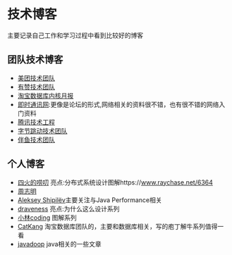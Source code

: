 
# 技术博客

主要记录自己工作和学习过程中看到比较好的博客

## 团队技术博客

+ [美团技术团队](https://tech.meituan.com/)
+ [有赞技术团队](https://tech.youzan.com/)
+ [淘宝数据库内核月报](http://mysql.taobao.org/monthly/)
+ [即时通讯网](http://www.52im.net/):更像是论坛的形式,网络相关的资料很不错，也有很不错的网络入门资料
+ [腾讯技术工程](https://cloud.tencent.com/developer/column/1283)
+ [字节跳动技术团队](https://juejin.cn/user/1838039172387262)
+ [伴鱼技术团队](https://tech.ipalfish.com/blog/)

## 个人博客

+ [四火的唠叨](https://www.raychase.net/) 亮点:分布式系统设计图解https://www.raychase.net/6364
+ [周志明](https://github.com/fenixsoft) 
+ [Aleksey Shipilëv](https://shipilev.net/)主要关注与Java Performance相关
+ [draveness](https://draveness.me/) 亮点:为什么这么设计系列
+ [小林coding](https://xiaolincoding.com/) 图解系列
+ [CatKang](http://catkang.github.io/) 淘宝数据库团队的，主要和数据库相关，写的庖丁解牛系列值得一看
+ [javadoop](https://www.javadoop.com/) java相关的一些文章
